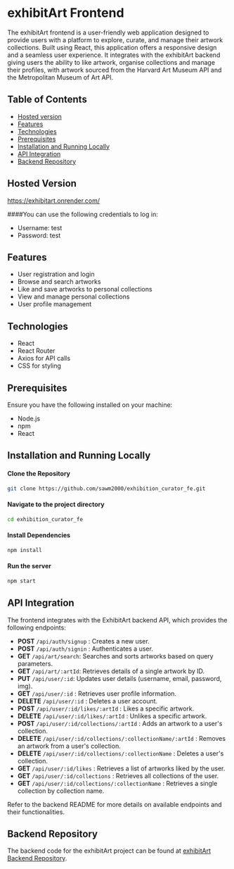# exhibitArt Frontend

The exhibitArt frontend is a user-friendly web application designed to provide users with a platform to explore, curate, and manage their artwork collections. Built using React, this application offers a responsive design and a seamless user experience. It integrates with the exhibitArt backend giving users the ability to like artwork, organise collections and manage their profiles, with artwork sourced from the Harvard Art Museum API and the Metropolitan Museum of Art API.

## Table of Contents

- [Hosted version](#hosted-version)
- [Features](#features)
- [Technologies](#technologies)
- [Prerequisites](#prerequisites)
- [Installation and Running Locally](#installation-and-running-locally)
- [API Integration](#api-integration)
- [Backend Repository](#backend-repository)

## Hosted Version

https://exhibitart.onrender.com/

####You can use the following credentials to log in:

- Username: test
- Password: test

## Features

- User registration and login
- Browse and search artworks
- Like and save artworks to personal collections
- View and manage personal collections
- User profile management

## Technologies

- React
- React Router
- Axios for API calls
- CSS for styling

## Prerequisites

Ensure you have the following installed on your machine:

- Node.js
- npm
- React

## Installation and Running Locally

#### Clone the Repository

```bash
git clone https://github.com/sawm2000/exhibition_curator_fe.git
```

#### Navigate to the project directory

```bash
cd exhibition_curator_fe
```

#### Install Dependencies

```bash
npm install
```

#### Run the server

```bash
npm start
```

## API Integration

The frontend integrates with the ExhibitArt backend API, which provides the following endpoints:

- **POST** `/api/auth/signup` : Creates a new user.
- **POST** `/api/auth/signin` : Authenticates a user.
- **GET**  `/api/art/search`: Searches and sorts artworks based on query parameters.
- **GET** `/api/art/:artId`: Retrieves details of a single artwork by ID.
- **PUT** `/api/user/:id`: Updates user details (username, email, password, img).
- **GET** `/api/user/:id` : Retrieves user profile information.
- **DELETE** `/api/user/:id` : Deletes a user account.
- **POST** `/api/user/:id/likes/:artId` : Likes a specific artwork.
- **DELETE** `/api/user/:id/likes/:artId` : Unlikes a specific artwork.
- **POST** `/api/user/:id/collections/:artId` : Adds an artwork to a user's collection.
- **DELETE** `/api/user/:id/collections/:collectionName/:artId` : Removes an artwork from a user's collection.
- **DELETE** `/api/user/:id/collections/:collectionName` : Deletes a user's collection.
- **GET** `/api/user/:id/likes` : Retrieves a list of artworks liked by the user.
- **GET** `/api/user/:id/collections` : Retrieves all collections of the user.
- **GET** `/api/user/:id/collections/:collectionName` : Retrieves a single collection by collection name.

Refer to the backend README for more details on available endpoints and their functionalities.

## Backend Repository

The backend code for the exhibitArt project can be found at [exhibitArt Backend Repository](https://github.com/sawm2000/exhibition_curator.git).
